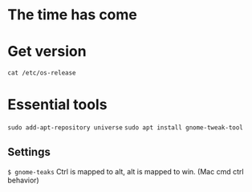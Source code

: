 # The time has come

# Get version
`cat /etc/os-release`

# Essential tools
`sudo add-apt-repository universe`
`sudo apt install gnome-tweak-tool`

## Settings
`$ gnome-teaks`
Ctrl is mapped to alt, alt is mapped to win. (Mac cmd ctrl behavior)

